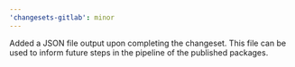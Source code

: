 ```yaml
---
'changesets-gitlab': minor
---
```


Added a JSON file output upon completing the changeset. This file can be used to inform future steps in the pipeline of the published packages.
